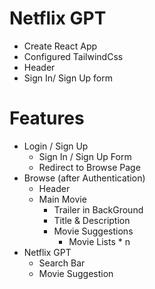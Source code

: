 # Netflix GPT

- Create React App
- Configured TailwindCss
- Header
- Sign In/ Sign Up form

# Features
- Login / Sign Up
    - Sign In / Sign Up Form
    - Redirect to Browse Page
- Browse (after Authentication)
    - Header
    - Main Movie
        - Trailer in BackGround
        - Title & Description
        - Movie Suggestions
            - Movie Lists * n
- Netflix GPT
    - Search Bar
    - Movie Suggestion


# 